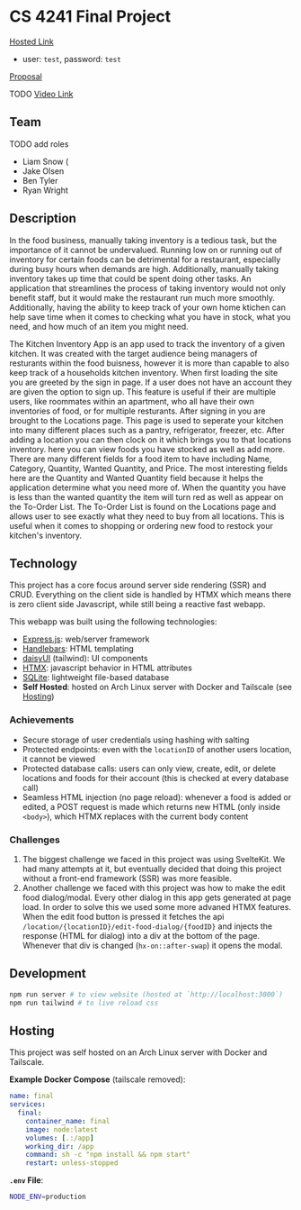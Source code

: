 # CS 4241 Final Project

[Hosted Link](https://final.tempel-alpha.ts.net)
 - user: `test`, password: `test`

[Proposal](PROPOSAL.md)

TODO [Video Link](https://)

## Team
TODO add roles
 - Liam Snow (
 - Jake Olsen
 - Ben Tyler
 - Ryan Wright

## Description
In the food business, manually taking inventory is a tedious task, but the importance of it cannot be undervalued. Running low on or running out of inventory for certain foods can be detrimental for a restaurant, especially during busy hours when demands are high. Additionally, manually taking inventory takes up time that could be spent doing other tasks. An application that streamlines the process of taking inventory would not only benefit staff, but it would make the restaurant run much more smoothly. Additionally, having the ability to keep track of your own home ktichen can help save time when it comes to checking what you have in stock, what you need, and how much of an item you might need.

The Kitchen Inventory App is an app used to track the inventory of a given kitchen. It was created with the target audience being managers of resturants within the food buisness, however it is more than capable to also keep track of a households kitchen inventory. When first loading the site you are greeted by the sign in page. If a user does not have an account they are given the option to sign up. This feature is useful if their are multiple users, like roommates within an apartment, who all have their own inventories of food, or for multiple resturants. After signing in you are brought to the Locations page. This page is used to seperate your kitchen into many different places such as a pantry, refrigerator, freezer, etc. After adding a location you can then clock on it which brings you to that locations inventory. here you can view foods you have stocked as well as add more. There are many different fields for a food item to have including Name, Category, Quantity, Wanted Quantity, and Price. The most interesting fields here are the Quantity and Wanted Quantity field because it helps the application determine what you need more of. When the quantity you have is less than the wanted quantity the item will turn red as well as appear on the To-Order List. The To-Order List is found on the Locations page and allows user to see exactly what they need to buy from all locations. This is useful when it comes to shopping or ordering new food to restock your kitchen's inventory.

## Technology
This project has a core focus around server side rendering (SSR)
and CRUD. Everything on the client side is handled by HTMX
which means there is zero client side Javascript, while still
being a reactive fast webapp.

This webapp was built using the following technologies:
 - [Express.js](https://expressjs.com): web/server framework
 - [Handlebars](https://handlebarsjs.com/): HTML templating
 - [daisyUI](https://daisyui.com/) (tailwind): UI components
 - [HTMX](https://daisyui.com/): javascript behavior in HTML attributes
 - [SQLite](https://www.sqlite.org/): lightweight file-based database
 - __Self Hosted__: hosted on Arch Linux server with Docker and Tailscale (see [Hosting](#hosting))

### Achievements
 - Secure storage of user credentials using hashing with salting
 - Protected endpoints: even with the `locationID` of another users location, it cannot be viewed
 - Protected database calls: users can only view, create, edit, or delete locations and foods for their account (this is checked at every database call)
 - Seamless HTML injection (no page reload): whenever a food is added or edited, a POST request is made which returns new HTML (only inside `<body>`), which HTMX replaces with the current body content

### Challenges
 1. The biggest challenge we faced in this project was using SvelteKit. We had many attempts at it, but eventually decided that doing this project without a front-end framework (SSR) was more feasible.
 2. Another challenge we faced with this project was how to make the edit food dialog/modal. Every other dialog in this app gets generated at page load. In order to solve this we used some more advaned HTMX features. When the edit food button is pressed it fetches the api `/location/{locationID}/edit-food-dialog/{foodID}` and injects the response (HTML for dialog) into a div at the bottom of the page. Whenever that div is changed (`hx-on::after-swap`) it opens the modal.

## Development
```bash
npm run server # to view website (hosted at `http://localhost:3000`)
npm run tailwind # to live reload css
```

## Hosting

This project was self hosted on an Arch Linux
server with Docker and Tailscale.

__Example Docker Compose__ (tailscale removed):
```yaml
name: final
services:
  final:
    container_name: final
    image: node:latest
    volumes: [.:/app]
    working_dir: /app
    command: sh -c "npm install && npm start"
    restart: unless-stopped
```

__`.env` File__:
```bash
NODE_ENV=production
```



